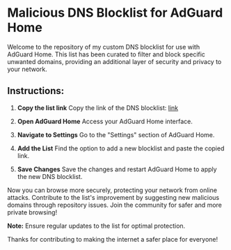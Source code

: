 # Malicious DNS Blocklist for AdGuard Home

Welcome to the repository of my custom DNS blocklist for use with AdGuard Home. This list has been curated to filter and block specific unwanted domains, providing an additional layer of security and privacy to your network.

## Instructions:
1. **Copy the list link**
   Copy the link of the DNS blocklist: [link](https://mauro-midolo.github.io/AdGuard-DNS-Blocklist/assets/filter_1.txt)

2. **Open AdGuard Home**
   Access your AdGuard Home interface.

3. **Navigate to Settings**
   Go to the "Settings" section of AdGuard Home.

4. **Add the List**
   Find the option to add a new blocklist and paste the copied link.

5. **Save Changes**
   Save the changes and restart AdGuard Home to apply the new DNS blocklist.

Now you can browse more securely, protecting your network from online attacks. Contribute to the list's improvement by suggesting new malicious domains through repository issues. Join the community for safer and more private browsing!

**Note:** Ensure regular updates to the list for optimal protection.

Thanks for contributing to making the internet a safer place for everyone!
